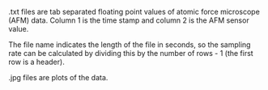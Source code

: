 .txt files are tab separated floating point values of atomic force microscope (AFM) data. Column 1 
is the time stamp and column 2 is the AFM sensor value.

The file name indicates the length of the file in seconds, so the sampling rate can be 
calculated by dividing this by the number of rows - 1 (the first row is a header).

.jpg files are plots of the data.
